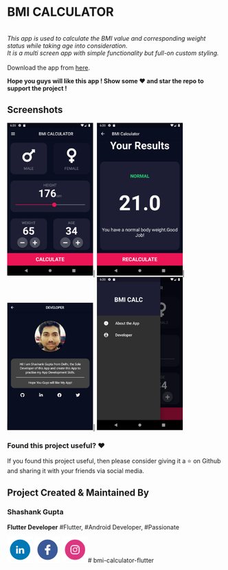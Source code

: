# BMI CALCULATOR
<br>_This app is used to calculate the BMI value and corresponding weight status while taking age into consideration.<br>
It is a multi screen app with simple functionality but full-on custom styling.<br><br>_
Download the app from [here](https://github.com/shashankgupta3891/bmi-calculator-flutter/raw/main/bmiCalculatorApp.apk).

**Hope you guys will like this app ! Show some ❤️ and star the repo to support the project !**
<br>
## Screenshots
<img src="https://github.com/shashankgupta3891/bmi-calculator-flutter/blob/main/images/readme/homePage.png?raw=true" width="200">|
<img src="https://github.com/shashankgupta3891/bmi-calculator-flutter/blob/main/images/readme/resultsPage.png?raw=true" width="200">|
<img src="https://github.com/shashankgupta3891/bmi-calculator-flutter/blob/main/images/readme/devPage.jpeg?raw=true" width="200">|
<img src="https://github.com/shashankgupta3891/bmi-calculator-flutter/blob/main/images/readme/drawer.png?raw=true" width="200">

### Found this project useful? :heart:

If you found this project useful, then please consider giving it a :star: on Github and sharing it with your friends via social media.

## Project Created & Maintained By

### Shashank Gupta 
**Flutter Developer** #Flutter, #Android Developer, #Passionate

<a href="https://www.linkedin.com/in/akashgupta2000/"><img src="https://github.com/aritraroy/social-icons/blob/master/linkedin-icon.png?raw=true" width="60"></a>
<a href="https://www.facebook.com/people/Shashank-Gupta/100004769506501"><img src="https://github.com/aritraroy/social-icons/blob/master/facebook-icon.png?raw=true" width="60"></a>
<a href="https://www.instagram.com/shashank3891/"><img src="https://github.com/aritraroy/social-icons/blob/master/instagram-icon.png?raw=true" width="60"></a># bmi-calculator-flutter
